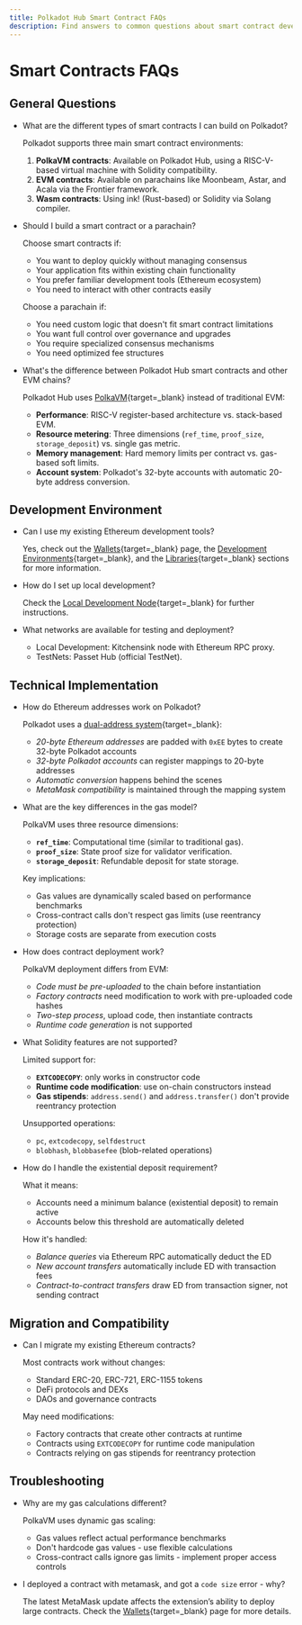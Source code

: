 ```yaml
---
title: Polkadot Hub Smart Contract FAQs
description: Find answers to common questions about smart contract development, deployment, and compatibility in the Polkadot Hub ecosystem.
---
```


# Smart Contracts FAQs

## General Questions

- What are the different types of smart contracts I can build on Polkadot?

    Polkadot supports three main smart contract environments:

    1. **PolkaVM contracts**: Available on Polkadot Hub, using a RISC-V-based virtual machine with Solidity compatibility.
    2. **EVM contracts**: Available on parachains like Moonbeam, Astar, and Acala via the Frontier framework.
    3. **Wasm contracts**: Using ink! (Rust-based) or Solidity via Solang compiler.

- Should I build a smart contract or a parachain?

    Choose smart contracts if:

    - You want to deploy quickly without managing consensus
    - Your application fits within existing chain functionality
    - You prefer familiar development tools (Ethereum ecosystem)
    - You need to interact with other contracts easily

    Choose a parachain if:

    - You need custom logic that doesn't fit smart contract limitations
    - You want full control over governance and upgrades
    - You require specialized consensus mechanisms
    - You need optimized fee structures

- What's the difference between Polkadot Hub smart contracts and other EVM chains?

    Polkadot Hub uses [PolkaVM](/polkadot-protocol/smart-contract-basics/polkavm-design){target=\_blank} instead of traditional EVM:

    - **Performance**: RISC-V register-based architecture vs. stack-based EVM.
    - **Resource metering**: Three dimensions (`ref_time`, `proof_size`, `storage_deposit`) vs. single gas metric.
    - **Memory management**: Hard memory limits per contract vs. gas-based soft limits.
    - **Account system**: Polkadot's 32-byte accounts with automatic 20-byte address conversion.

## Development Environment

- Can I use my existing Ethereum development tools?

    Yes, check out the [Wallets](/develop/smart-contracts/wallets){target=\_blank} page, the [Development Environments](/develop/smart-contracts/dev-environments/){target=\_blank}, and the [Libraries](/develop/smart-contracts/libraries/){target=\_blank} sections for more information.

- How do I set up local development?

    Check the [Local Development Node](/develop/smart-contracts/local-development-node){target=\_blank} for further instructions.

- What networks are available for testing and deployment?

    - Local Development: Kitchensink node with Ethereum RPC proxy.
    - TestNets: Passet Hub (official TestNet).

## Technical Implementation

- How do Ethereum addresses work on Polkadot?

    Polkadot uses a [dual-address system](/polkadot-protocol/smart-contract-basics/evm-vs-polkavm#account-management-comparison){target=\_blank}:

    - *20-byte Ethereum addresses* are padded with `0xEE` bytes to create 32-byte Polkadot accounts
    - *32-byte Polkadot accounts* can register mappings to 20-byte addresses
    - *Automatic conversion* happens behind the scenes
    - *MetaMask compatibility* is maintained through the mapping system

- What are the key differences in the gas model?

    PolkaVM uses three resource dimensions:

    - **`ref_time`**: Computational time (similar to traditional gas).
    - **`proof_size`**: State proof size for validator verification.
    - **`storage_deposit`**: Refundable deposit for state storage.

    Key implications:

    - Gas values are dynamically scaled based on performance benchmarks
    - Cross-contract calls don't respect gas limits (use reentrancy protection)
    - Storage costs are separate from execution costs

- How does contract deployment work?

    PolkaVM deployment differs from EVM:

    - *Code must be pre-uploaded* to the chain before instantiation
    - *Factory contracts* need modification to work with pre-uploaded code hashes
    - *Two-step process*, upload code, then instantiate contracts
    - *Runtime code generation* is not supported

- What Solidity features are not supported?

    Limited support for:
    
    - **`EXTCODECOPY`**: only works in constructor code
    - **Runtime code modification**: use on-chain constructors instead
    - **Gas stipends**: `address.send()` and `address.transfer()` don't provide reentrancy protection

    Unsupported operations:

    - `pc`, `extcodecopy`, `selfdestruct`
    - `blobhash`, `blobbasefee` (blob-related operations)

- How do I handle the existential deposit requirement?

    What it means:

    - Accounts need a minimum balance (existential deposit) to remain active
    - Accounts below this threshold are automatically deleted

    How it's handled:

    - *Balance queries* via Ethereum RPC automatically deduct the ED
    - *New account transfers* automatically include ED with transaction fees
    - *Contract-to-contract transfers* draw ED from transaction signer, not sending contract

## Migration and Compatibility

- Can I migrate my existing Ethereum contracts?

    Most contracts work without changes:

    - Standard ERC-20, ERC-721, ERC-1155 tokens
    - DeFi protocols and DEXs
    - DAOs and governance contracts

    May need modifications:

    - Factory contracts that create other contracts at runtime
    - Contracts using `EXTCODECOPY` for runtime code manipulation
    - Contracts relying on gas stipends for reentrancy protection

## Troubleshooting

- Why are my gas calculations different?

    PolkaVM uses dynamic gas scaling:

    - Gas values reflect actual performance benchmarks
    - Don't hardcode gas values - use flexible calculations
    - Cross-contract calls ignore gas limits - implement proper access controls

- I deployed a contract with metamask, and got a `code size` error - why?

    The latest MetaMask update affects the extension’s ability to deploy large contracts. Check the [Wallets](/develop/smart-contracts/wallets){target=\_blank} page for more details.

